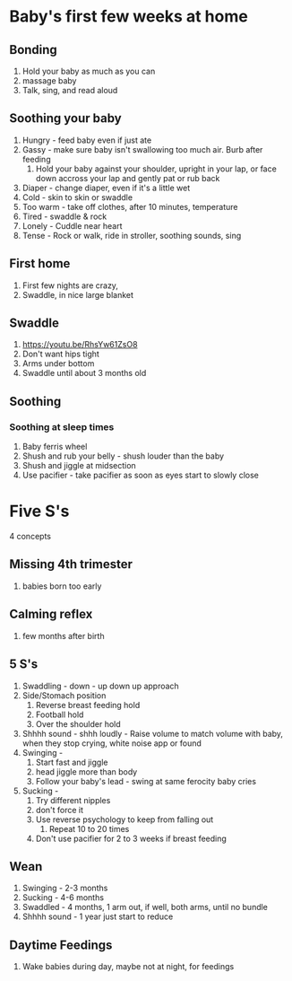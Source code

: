 # Baby's first few weeks at home

## Bonding

1. Hold your baby as much as you can
2. massage baby
3. Talk, sing, and read aloud

## Soothing your baby

1. Hungry - feed baby even if just ate
2. Gassy - make sure baby isn't swallowing too much air. Burb after feeding
   1. Hold your baby against your shoulder, upright in your lap, or face down accross your lap and gently pat or rub back
3. Diaper - change diaper, even if it's a little wet
4. Cold - skin to skin or swaddle
5. Too warm - take off clothes, after 10 minutes, temperature
6. Tired - swaddle & rock
7. Lonely - Cuddle near heart
8. Tense - Rock or walk, ride in stroller, soothing sounds, sing

## First home

1. First few nights are crazy,
2. Swaddle, in nice large blanket

## Swaddle

1. https://youtu.be/RhsYw61ZsO8
2. Don't want hips tight
3. Arms under bottom
4. Swaddle until about 3 months old

## Soothing

### Soothing at sleep times

1. Baby ferris wheel
2. Shush and rub your belly - shush louder than the baby
3. Shush and jiggle at midsection
4. Use pacifier - take pacifier as soon as eyes start to slowly close

# Five S's

4 concepts

## Missing 4th trimester

1. babies born too early

## Calming reflex

1. few months after birth

## 5 S's

1. Swaddling - down - up down up approach
2. Side/Stomach position
   1. Reverse breast feeding hold
   2. Football hold
   3. Over the shoulder hold
3. Shhhh sound - shhh loudly - Raise volume to match volume with baby, when they stop crying, white noise app or found
4. Swinging -
   1. Start fast and jiggle
   2. head jiggle more than body
   3. Follow your baby's lead - swing at same ferocity baby cries
5. Sucking -
   1. Try different nipples
   2. don't force it
   3. Use reverse psychology to keep from falling out
      1. Repeat 10 to 20 times
   4. Don't use pacifier for 2 to 3 weeks if breast feeding

## Wean

1. Swinging - 2-3 months
2. Sucking - 4-6 months
3. Swaddled - 4 months, 1 arm out, if well, both arms, until no bundle
4. Shhhh sound - 1 year just start to reduce

## Daytime Feedings

1. Wake babies during day, maybe not at night, for feedings
